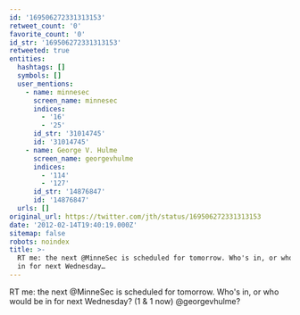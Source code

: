 ```yaml
---
id: '169506272331313153'
retweet_count: '0'
favorite_count: '0'
id_str: '169506272331313153'
retweeted: true
entities:
  hashtags: []
  symbols: []
  user_mentions:
    - name: minnesec
      screen_name: minnesec
      indices:
        - '16'
        - '25'
      id_str: '31014745'
      id: '31014745'
    - name: George V. Hulme
      screen_name: georgevhulme
      indices:
        - '114'
        - '127'
      id_str: '14876847'
      id: '14876847'
  urls: []
original_url: https://twitter.com/jth/status/169506272331313153
date: '2012-02-14T19:40:19.000Z'
sitemap: false
robots: noindex
title: >-
  RT me: the next @MinneSec is scheduled for tomorrow. Who's in, or who would be
  in for next Wednesday…
---
```


RT me: the next @MinneSec is scheduled for tomorrow. Who's in, or who would be in for next Wednesday? (1 & 1 now) @georgevhulme?